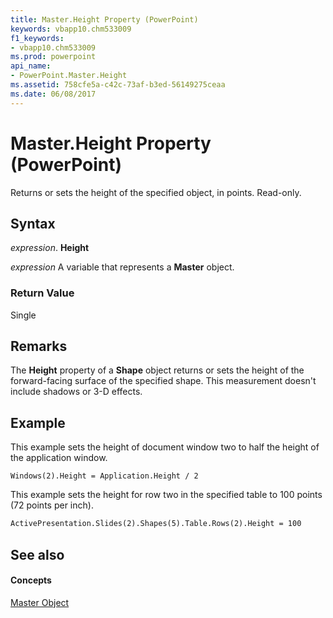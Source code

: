 ```yaml
---
title: Master.Height Property (PowerPoint)
keywords: vbapp10.chm533009
f1_keywords:
- vbapp10.chm533009
ms.prod: powerpoint
api_name:
- PowerPoint.Master.Height
ms.assetid: 758cfe5a-c42c-73af-b3ed-56149275ceaa
ms.date: 06/08/2017
---
```



# Master.Height Property (PowerPoint)

Returns or sets the height of the specified object, in points. Read-only.


## Syntax

 _expression_. **Height**

 _expression_ A variable that represents a **Master** object.


### Return Value

Single


## Remarks

The  **Height** property of a **Shape** object returns or sets the height of the forward-facing surface of the specified shape. This measurement doesn't include shadows or 3-D effects.


## Example

This example sets the height of document window two to half the height of the application window.


```
Windows(2).Height = Application.Height / 2
```

This example sets the height for row two in the specified table to 100 points (72 points per inch).




```vb
ActivePresentation.Slides(2).Shapes(5).Table.Rows(2).Height = 100
```


## See also


#### Concepts


[Master Object](master-object-powerpoint.md)


